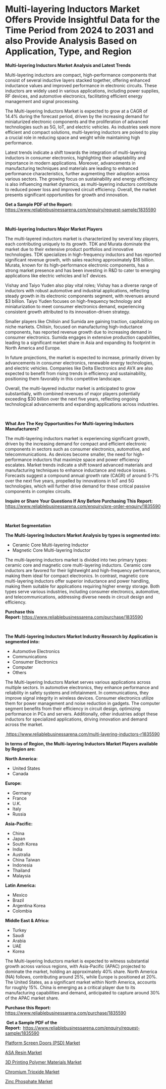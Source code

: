 <p><h1>Multi-layering Inductors Market Offers Provide Insightful Data for the Time Period from 2024 to 2031 and also Provide Analysis Based on Application, Type, and Region</h1></p><p><strong>Multi-layering Inductors Market Analysis and Latest Trends</strong></p>
<p><p>Multi-layering inductors are compact, high-performance components that consist of several inductive layers stacked together, offering enhanced inductance values and improved performance in electronic circuits. These inductors are widely used in various applications, including power supplies, RF devices, and automotive electronics, facilitating efficient energy management and signal processing.</p><p>The Multi-layering Inductors Market is expected to grow at a CAGR of 14.4% during the forecast period, driven by the increasing demand for miniaturized electronic components and the proliferation of advanced technologies such as 5G, IoT, and electric vehicles. As industries seek more efficient and compact solutions, multi-layering inductors are poised to play a crucial role in reducing space and weight while maintaining high performance.</p><p>Latest trends indicate a shift towards the integration of multi-layering inductors in consumer electronics, highlighting their adaptability and importance in modern applications. Moreover, advancements in manufacturing techniques and materials are leading to enhanced performance characteristics, further augmenting their adoption across various sectors. The growing focus on sustainability and energy efficiency is also influencing market dynamics, as multi-layering inductors contribute to reduced power loss and improved circuit efficiency. Overall, the market presents significant opportunities for growth and innovation.</p></p>
<p><strong>Get a Sample PDF of the Report:&nbsp;</strong> <a href="https://www.reliablebusinessarena.com/enquiry/request-sample/1835590?utm_campaign=1599&utm_medium=2&utm_source=Github&utm_content=ia&utm_term=16102024&utm_id=multi-layering-inductors">https://www.reliablebusinessarena.com/enquiry/request-sample/1835590</a></p>
<p>&nbsp;</p>
<p><strong>Multi-layering Inductors Major Market Players</strong></p>
<p><p>The multi-layered inductors market is characterized by several key players, each contributing uniquely to its growth. TDK and Murata dominate the market due to their extensive product portfolios and innovative technologies. TDK specializes in high-frequency inductors and has reported significant revenue growth, with sales reaching approximately $16 billion. Murata, known for its high-performance electronic components, has a strong market presence and has been investing in R&D to cater to emerging applications like electric vehicles and IoT devices.</p><p>Vishay and Taiyo Yuden also play vital roles; Vishay has a diverse range of inductors with robust automotive and industrial applications, reflecting steady growth in its electronic components segment, with revenues around $3 billion. Taiyo Yuden focuses on high-frequency technology and miniaturization to meet consumer electronics demand, experiencing consistent growth attributed to its innovation-driven strategy.</p><p>Smaller players like Chilisin and Sumida are gaining traction, capitalizing on niche markets. Chilisin, focused on manufacturing high-inductance components, has reported revenue growth due to increasing demand in consumer electronics. Sumida engages in extensive production capabilities, leading to a significant market share in Asia and expanding its footprint in North America and Europe.</p><p>In future projections, the market is expected to increase, primarily driven by advancements in consumer electronics, renewable energy technologies, and electric vehicles. Companies like Delta Electronics and AVX are also expected to benefit from rising trends in efficiency and sustainability, positioning them favorably in this competitive landscape.</p><p>Overall, the multi-layered inductor market is anticipated to grow substantially, with combined revenues of major players potentially exceeding $30 billion over the next five years, reflecting ongoing technological advancements and expanding applications across industries.</p></p>
<p>&nbsp;</p>
<p><strong>What Are The Key Opportunities For Multi-layering Inductors Manufacturers?</strong></p>
<p><p>The multi-layering inductors market is experiencing significant growth, driven by the increasing demand for compact and efficient electronic components in sectors such as consumer electronics, automotive, and telecommunications. As devices become smaller, the need for high-performance inductors that maximize space and power efficiency escalates. Market trends indicate a shift toward advanced materials and manufacturing techniques to enhance inductance and reduce losses. Forecasts suggest a compound annual growth rate (CAGR) of around 5-7% over the next five years, propelled by innovations in IoT and 5G technologies, which will further drive demand for these critical passive components in complex circuits.</p></p>
<p><strong>Inquire or Share Your Questions If Any Before Purchasing This Report:</strong> <a href="https://www.reliablebusinessarena.com/enquiry/pre-order-enquiry/1835590?utm_campaign=1599&utm_medium=2&utm_source=Github&utm_content=ia&utm_term=16102024&utm_id=multi-layering-inductors">https://www.reliablebusinessarena.com/enquiry/pre-order-enquiry/1835590</a></p>
<p>&nbsp;</p>
<p><strong>Market Segmentation</strong></p>
<p><strong>The Multi-layering Inductors Market Analysis by types is segmented into:</strong></p>
<p><ul><li>Ceramic Core Multi-layering Inductor</li><li>Magnetic Core Multi-layering Inductor</li></ul></p>
<p><p>The multi-layering inductors market is divided into two primary types: ceramic core and magnetic core multi-layering inductors. Ceramic core inductors are favored for their lightweight and high-frequency performance, making them ideal for compact electronics. In contrast, magnetic core multi-layering inductors offer superior inductance and power handling, making them suitable for applications requiring higher energy storage. Both types serve various industries, including consumer electronics, automotive, and telecommunications, addressing diverse needs in circuit design and efficiency.</p></p>
<p><strong>Purchase this Report:&nbsp;</strong><a href="https://www.reliablebusinessarena.com/purchase/1835590?utm_campaign=1599&utm_medium=2&utm_source=Github&utm_content=ia&utm_term=16102024&utm_id=multi-layering-inductors">https://www.reliablebusinessarena.com/purchase/1835590</a></p>
<p>&nbsp;</p>
<p><strong>The Multi-layering Inductors Market Industry Research by Application is segmented into:</strong></p>
<p><ul><li>Automotive Electronics</li><li>Communications</li><li>Consumer Electronics</li><li>Computer</li><li>Others</li></ul></p>
<p><p>The Multi-layering Inductors Market serves various applications across multiple sectors. In automotive electronics, they enhance performance and reliability in safety systems and infotainment. In communications, they improve signal integrity in wireless devices. Consumer electronics utilize them for power management and noise reduction in gadgets. The computer segment benefits from their efficiency in circuit design, optimizing performance in PCs and servers. Additionally, other industries adopt these inductors for specialized applications, driving innovation and demand across the market.</p></p>
<p><a href="https://www.reliablebusinessarena.com/multi-layering-inductors-r1835590?utm_campaign=1599&utm_medium=2&utm_source=Github&utm_content=ia&utm_term=16102024&utm_id=multi-layering-inductors">&nbsp;https://www.reliablebusinessarena.com/multi-layering-inductors-r1835590</a></p>
<p><strong>In terms of Region, the Multi-layering Inductors Market Players available by Region are:</strong></p>
<p>
    <p> <strong> North America: </strong>
        <ul>
            <li>United States</li>
            <li>Canada</li>
        </ul>
        </p> 
    <p> <strong> Europe: </strong>
        <ul>
            <li>Germany</li>
            <li>France</li>
            <li>U.K.</li>
            <li>Italy</li>
            <li>Russia</li>
        </ul>
        </p> 
    <p> <strong> Asia-Pacific: </strong>
        <ul>
            <li>China</li>
            <li>Japan</li>
            <li>South Korea</li>
            <li>India</li>
            <li>Australia</li>
            <li>China Taiwan</li>
            <li>Indonesia</li>
            <li>Thailand</li>
            <li>Malaysia</li>
        </ul>
        </p> 
    <p> <strong> Latin America: </strong>
        <ul>
            <li>Mexico</li>
            <li>Brazil</li>
            <li>Argentina Korea</li>
            <li>Colombia</li>
        </ul>
        </p> 
    <p> <strong> Middle East & Africa: </strong>
        <ul>
            <li>Turkey</li>
            <li>Saudi</li>
            <li>Arabia</li>
            <li>UAE</li>
            <li>Korea</li>
        </ul>
    </p>
    </p>
<p><p>The Multi-layering Inductors market is expected to witness substantial growth across various regions, with Asia-Pacific (APAC) projected to dominate the market, holding an approximately 40% share. North America (NA) follows, contributing around 25%, while Europe is positioned at 20%. The United States, as a significant market within North America, accounts for roughly 15%. China is emerging as a critical player due to its manufacturing capabilities and demand, anticipated to capture around 30% of the APAC market share.</p></p>
<p><strong>Purchase this Report: </strong><a href="https://www.reliablebusinessarena.com/purchase/1835590?utm_campaign=1599&utm_medium=2&utm_source=Github&utm_content=ia&utm_term=16102024&utm_id=multi-layering-inductors">https://www.reliablebusinessarena.com/purchase/1835590</a></p>
<p>&nbsp;<strong>Get a Sample PDF of the Report:&nbsp;&nbsp;</strong><a href="https://www.reliablebusinessarena.com/enquiry/request-sample/1835590?utm_campaign=1599&utm_medium=2&utm_source=Github&utm_content=ia&utm_term=16102024&utm_id=multi-layering-inductors">https://www.reliablebusinessarena.com/enquiry/request-sample/1835590</a></p>
<p><strong></strong></p>
<p><p><a href="https://www.linkedin.com/pulse/platform-screen-doors-psd-market-research-report-forecast-growth-opr0f?utm_campaign=1599&utm_medium=2&utm_source=Github&utm_content=ia&utm_term=16102024&utm_id=multi-layering-inductors">Platform Screen Doors (PSD) Market</a></p><p><a href="https://www.linkedin.com/pulse/decoding-asa-resin-market-signals-growth-algorithms-2024-2031-evhqc?utm_campaign=1599&utm_medium=2&utm_source=Github&utm_content=ia&utm_term=16102024&utm_id=multi-layering-inductors">ASA Resin Market</a></p><p><a href="https://www.linkedin.com/pulse/3d-printing-polymer-materials-market-global-regional-analysis-szq6c?utm_campaign=1599&utm_medium=2&utm_source=Github&utm_content=ia&utm_term=16102024&utm_id=multi-layering-inductors">3D Printing Polymer Materials Market</a></p><p><a href="https://www.linkedin.com/pulse/evaluating-global-chromium-trioxide-market-trends-growth-opportunities-jvqkc?utm_campaign=1599&utm_medium=2&utm_source=Github&utm_content=ia&utm_term=16102024&utm_id=multi-layering-inductors">Chromium Trioxide Market</a></p><p><a href="https://www.linkedin.com/pulse/insights-zinc-phosphate-market-players-size-geographical-regions-hw60c?utm_campaign=1599&utm_medium=2&utm_source=Github&utm_content=ia&utm_term=16102024&utm_id=multi-layering-inductors">Zinc Phosphate Market</a></p></p>